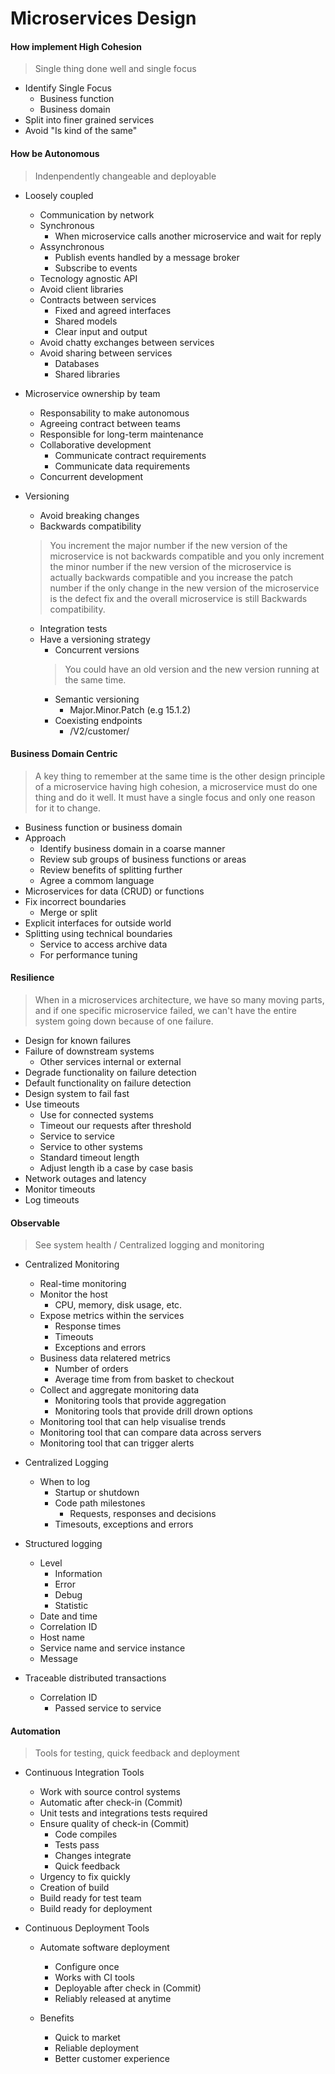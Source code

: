 # Microservices Design

#### How implement High Cohesion
  > Single thing done well and single focus

- Identify Single Focus
  + Business function
  + Business domain
- Split into finer grained services
- Avoid "Is kind of the same"

#### How be Autonomous
  > Indenpendently changeable and deployable

- Loosely coupled
  + Communication by network
   + Synchronous
     +  When microservice calls another microservice and wait for reply
   + Assynchronous
     + Publish events handled by a message broker
     + Subscribe to events
  + Tecnology agnostic API
  + Avoid client libraries
  + Contracts between services
    + Fixed and agreed interfaces
    + Shared models
    + Clear input and output
  + Avoid chatty exchanges between services
  + Avoid sharing between services
    + Databases
    + Shared libraries


- Microservice ownership by team
  + Responsability to make autonomous
  + Agreeing contract between teams
  + Responsible for long-term maintenance
  + Collaborative development
    + Communicate contract requirements
    + Communicate data requirements
  + Concurrent development

- Versioning
  + Avoid breaking changes
  + Backwards compatibility
  > You increment the major number if the new version of the microservice is not backwards compatible and you only increment the minor number if the new version of the microservice is actually backwards compatible and you increase the patch number if the only change in the new version of the microservice is the defect fix and the overall microservice is still Backwards compatibility.
  + Integration tests
  + Have a versioning strategy
    + Concurrent versions
     > You could have an old version and the new version running at the same time.
    + Semantic versioning
      + Major.Minor.Patch (e.g 15.1.2)
    + Coexisting endpoints
      + /V2/customer/

#### Business Domain Centric
  > A key thing to remember at the same time is the other design principle of a microservice having high cohesion, a microservice must do one thing and do it well. It must have a single focus and only one reason for it to change. 
  + Business function or business domain
  + Approach
    + Identify business domain in a coarse manner
    + Review sub groups of business functions or areas
    + Review benefits of splitting further
    + Agree a commom language
  + Microservices for data (CRUD) or functions
  + Fix incorrect boundaries
    + Merge or split
  + Explicit interfaces for outside world
  + Splitting using technical boundaries
    + Service to access archive data
    + For performance tuning

#### Resilience
 > When in a microservices architecture, we have so many moving parts, and if one specific microservice failed, we can't have the entire system going down because of one failure.

 - Design for known failures
 - Failure of downstream systems
   + Other services internal or external
 - Degrade functionality on failure detection
 - Default functionality on failure detection
 - Design system to fail fast
 - Use timeouts
   + Use for connected systems
   + Timeout our requests after threshold
   + Service to service
   + Service to other systems
   + Standard timeout length
   + Adjust length ib a case by case basis
 - Network outages and latency
 - Monitor timeouts
 - Log timeouts

#### Observable
  > See system health / Centralized logging and monitoring

- Centralized Monitoring
  + Real-time monitoring
  + Monitor the host
    + CPU, memory, disk usage, etc.
  + Expose metrics within the services
    + Response times
    + Timeouts
    + Exceptions and errors
  + Business data relatered metrics
    + Number of orders
    + Average time from from basket to checkout
  + Collect and aggregate monitoring data
    + Monitoring tools that provide aggregation
    + Monitoring tools that provide drill drown options
  + Monitoring tool that can help visualise trends
  + Monitoring tool that can compare data across servers
  + Monitoring tool that can trigger alerts


- Centralized Logging
  + When to log
    + Startup or shutdown
    + Code path milestones
      + Requests, responses and decisions
    + Timesouts, exceptions and errors
  
+ Structured logging
  + Level
    + Information
    + Error
    + Debug
    + Statistic
  + Date and time
  + Correlation ID
  + Host name
  + Service name and service instance
  + Message

+ Traceable distributed transactions
  + Correlation ID
    + Passed service to service

#### Automation
  > Tools for testing, quick feedback and deployment

 - Continuous Integration Tools
   + Work with source control systems
   + Automatic after check-in (Commit)
   + Unit tests and integrations tests required
   + Ensure quality of check-in (Commit)
     + Code compiles
     + Tests pass
     + Changes integrate
     + Quick feedback
   + Urgency to fix quickly
   + Creation of build
   + Build ready for test team
   + Build ready for deployment

- Continuous Deployment Tools
  + Automate software deployment
    + Configure once
    + Works with CI tools
    + Deployable after check in (Commit)
    + Reliably released at anytime
  
  + Benefits
    + Quick to market
    + Reliable deployment
    + Better customer experience